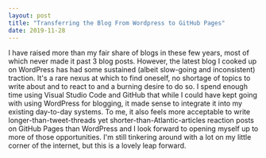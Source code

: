 ```yaml
---
layout: post
title: "Transferring the Blog From Wordpress to GitHub Pages"
date: 2019-11-28
---
```

I have raised more than my fair share of blogs in these few years, most of which never made it past 3 blog posts. However, the latest blog I cooked up on WordPress has had some sustained (albeit slow-going and inconsistent) traction. <!--more-->It's a rare nexus at which to find oneself, no shortage of topics to write about and to react to and a burning desire to do so. I spend enough time using Visual Studio Code and GitHub that while I could have kept going with using WordPress for blogging, it made sense to integrate it into my existing day-to-day systems. To me, it also feels more acceptable to write longer-than-tweet-threads yet shorter-than-Atlantic-articles reaction posts on GitHub Pages than WordPress and I look forward to opening myself up to more of those opportunities. I'm still tinkering around with a lot on my little corner of the internet, but this is a lovely leap forward.